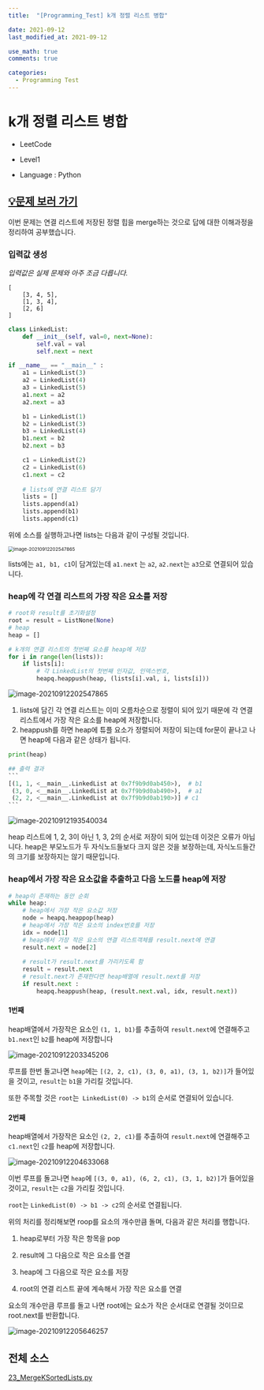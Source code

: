 ```yaml
---
title:  "[Programming_Test] k개 정렬 리스트 병합"

date: 2021-09-12
last_modified_at: 2021-09-12

use_math: true
comments: true

categories:
  - Programming Test
---
```


# k개 정렬 리스트 병합

- LeetCode



- Level1



- Language : Python


## [💡문제 보러 가기](https://leetcode.com/problems/merge-k-sorted-lists/)


이번 문제는 연결 리스트에 저장된 정렬 힙을 merge하는 것으로 답에 대한 이해과정을 정리하여 공부했습니다.



### 입력값 생성

_입력값은 실제 문제와 아주 조금 다릅니다._

```
[
    [3, 4, 5],
    [1, 3, 4],
    [2, 6]
]
```



```python
class LinkedList:
    def __init__(self, val=0, next=None):
        self.val = val
        self.next = next

if __name__ == "__main__" :
    a1 = LinkedList(3)
    a2 = LinkedList(4)
    a3 = LinkedList(5)    
    a1.next = a2
    a2.next = a3

    b1 = LinkedList(1)
    b2 = LinkedList(3)
    b3 = LinkedList(4)    
    b1.next = b2
    b2.next = b3

    c1 = LinkedList(2)
    c2 = LinkedList(6)  
    c1.next = c2
    
    # lists에 연결 리스트 담기
    lists = []
    lists.append(a1)
    lists.append(b1)
    lists.append(c1)
```



위에 소스를 실행하고나면 lists는 다음과 같이 구성될 것입니다.

<img src="/assets/images/63_Programming_Test_1.jpg" alt="image-20210912202547865" style="zoom:67%;" />

lists에는 `a1, b1, c1`이 담겨있는데 `a1.next` 는 `a2`, `a2.next`는 `a3`으로 연결되어 있습니다.







### heap에 각 연결 리스트의 가장 작은 요소를 저장



```python
# root와 result를 초기화설정
root = result = ListNone(None)
# heap
heap = []

# k개의 연결 리스트의 첫번째 요소를 heap에 저장
for i in range(len(lists)):
    if lists[i]:
        # 각 LinkedList의 첫번째 인자값, 인덱스번호, 
        heapq.heappush(heap, (lists[i].val, i, lists[i]))
```

![image-20210912202547865](/assets/images/63_Programming_Test_2.jpg)


1. lists에 담긴 각 연결 리스트는 이미 오름차순으로 정렬이 되어 있기 때문에 각 연결 리스트에서 가장 작은 요소를 heap에 저장합니다.
2. heappush를 하면 heap에 튜플 요소가 정렬되어 저장이 되는데 for문이 끝나고 나면 heap에 다음과 같은 상태가 됩니다.

````python
print(heap)

## 출력 결과
```
[(1, 1, <__main__.LinkedList at 0x7f9b9d0ab450>),  # b1
 (3, 0, <__main__.LinkedList at 0x7f9b9d0ab490>),  # a1
 (2, 2, <__main__.LinkedList at 0x7f9b9d0ab190>)] # c1
```
````



![image-20210912193540034](/assets/images/63_Programming_Test_3.jpg)



heap 리스트에 1, 2, 3이 아닌 1, 3, 2의 순서로 저장이 되어 있는데 이것은 오류가 아닙니다. heap은 부모노드가 두 자식노드들보다 크지 않은 것을 보장하는데, 자식노드들간의 크기를 보장하지는 않기 때문입니다. 





### heap에서 가장 작은 요소값을 추출하고 다음 노드를 heap에 저장



```python
# heap이 존재하는 동안 순회
while heap:
    # heap에서 가장 작은 요소값 저장
    node = heapq.heappop(heap)
    # heap에서 가장 작은 요소의 index번호를 저장
    idx = node[1]
    # heap에서 가장 작은 요소의 연결 리스트객체를 result.next에 연결
    result.next = node[2]
	
    # result가 result.next를 가리키도록 함
    result = result.next
    # result.next가 존재한다면 heap배열에 result.next를 저장
    if result.next :
        heapq.heappush(heap, (result.next.val, idx, result.next))
```

#### 1번째

heap배열에서 가장작은 요소인 `(1, 1, b1)`를 추출하여 `result.next`에 연결해주고 `b1.next`인 `b2`를 heap에 저장합니다

![image-20210912203345206](/assets/images/63_Programming_Test_4.jpg)



루프를 한번 돌고나면 `heap`에는 `[(2, 2, c1), (3, 0, a1), (3, 1, b2)]`가 들어있을 것이고, `result`는 `b1`을 가리킬 것입니다. 

또한 주목할 것은 `root`는` LinkedList(0) -> b1`의 순서로 연결되어 있습니다.



#### 2번째

heap배열에서 가장작은 요소인 `(2, 2, c1)`를 추출하여 `result.next`에 연결해주고 `c1.next`인 `c2`를 heap에 저장합니다.

![image-20210912204633068](/assets/images/63_Programming_Test_5.jpg)



이번 루프를 돌고나면 `heap`에 `[(3, 0, a1), (6, 2, c1), (3, 1, b2)]`가 들어있을 것이고, `result`는 `c2`을 가리킬 것입니다. 

 `root`는 `LinkedList(0) -> b1 -> c2`의 순서로 연결됩니다.



위의 처리를 정리해보면 roop를 요소의 개수만큼 돌며, 다음과 같은 처리를 행합니다.

1. heap로부터 가장 작은 항목을 pop

2. result에 그 다음으로 작은 요소를 연결

3. heap에 그 다음으로 작은 요소를 저장

4. root의 연결 리스트 끝에 계속해서 가장 작은 요소를 연결





요소의 개수만큼 루프를 돌고 나면 root에는 요소가 작은 순서대로 연결될 것이므로 root.next를 반환합니다.

![image-20210912205646257](/assets/images/63_Programming_Test_6.jpg)





## 전체 소스

[23_MergeKSortedLists.py](https://github.com/2SEHI/Python-Programming-Test/tree/main/python-algorithm-interview/23_MergeKSortedLists.py)
